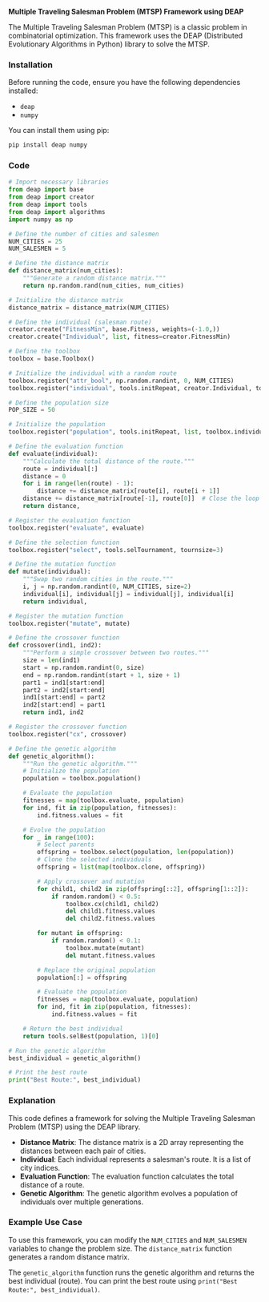 **Multiple Traveling Salesman Problem (MTSP) Framework using DEAP**

The Multiple Traveling Salesman Problem (MTSP) is a classic problem in combinatorial optimization. This framework uses the DEAP (Distributed Evolutionary Algorithms in Python) library to solve the MTSP.

### **Installation**

Before running the code, ensure you have the following dependencies installed:

- `deap`
- `numpy`

You can install them using pip:

```bash
pip install deap numpy
```

### **Code**

```python
# Import necessary libraries
from deap import base
from deap import creator
from deap import tools
from deap import algorithms
import numpy as np

# Define the number of cities and salesmen
NUM_CITIES = 25
NUM_SALESMEN = 5

# Define the distance matrix
def distance_matrix(num_cities):
    """Generate a random distance matrix."""
    return np.random.rand(num_cities, num_cities)

# Initialize the distance matrix
distance_matrix = distance_matrix(NUM_CITIES)

# Define the individual (salesman route)
creator.create("FitnessMin", base.Fitness, weights=(-1.0,))
creator.create("Individual", list, fitness=creator.FitnessMin)

# Define the toolbox
toolbox = base.Toolbox()

# Initialize the individual with a random route
toolbox.register("attr_bool", np.random.randint, 0, NUM_CITIES)
toolbox.register("individual", tools.initRepeat, creator.Individual, toolbox.attr_bool, n=NUM_CITIES)

# Define the population size
POP_SIZE = 50

# Initialize the population
toolbox.register("population", tools.initRepeat, list, toolbox.individual, n=POP_SIZE)

# Define the evaluation function
def evaluate(individual):
    """Calculate the total distance of the route."""
    route = individual[:]
    distance = 0
    for i in range(len(route) - 1):
        distance += distance_matrix[route[i], route[i + 1]]
    distance += distance_matrix[route[-1], route[0]]  # Close the loop
    return distance,

# Register the evaluation function
toolbox.register("evaluate", evaluate)

# Define the selection function
toolbox.register("select", tools.selTournament, tournsize=3)

# Define the mutation function
def mutate(individual):
    """Swap two random cities in the route."""
    i, j = np.random.randint(0, NUM_CITIES, size=2)
    individual[i], individual[j] = individual[j], individual[i]
    return individual,

# Register the mutation function
toolbox.register("mutate", mutate)

# Define the crossover function
def crossover(ind1, ind2):
    """Perform a simple crossover between two routes."""
    size = len(ind1)
    start = np.random.randint(0, size)
    end = np.random.randint(start + 1, size + 1)
    part1 = ind1[start:end]
    part2 = ind2[start:end]
    ind1[start:end] = part2
    ind2[start:end] = part1
    return ind1, ind2

# Register the crossover function
toolbox.register("cx", crossover)

# Define the genetic algorithm
def genetic_algorithm():
    """Run the genetic algorithm."""
    # Initialize the population
    population = toolbox.population()

    # Evaluate the population
    fitnesses = map(toolbox.evaluate, population)
    for ind, fit in zip(population, fitnesses):
        ind.fitness.values = fit

    # Evolve the population
    for _ in range(100):
        # Select parents
        offspring = toolbox.select(population, len(population))
        # Clone the selected individuals
        offspring = list(map(toolbox.clone, offspring))

        # Apply crossover and mutation
        for child1, child2 in zip(offspring[::2], offspring[1::2]):
            if random.random() < 0.5:
                toolbox.cx(child1, child2)
                del child1.fitness.values
                del child2.fitness.values

        for mutant in offspring:
            if random.random() < 0.1:
                toolbox.mutate(mutant)
                del mutant.fitness.values

        # Replace the original population
        population[:] = offspring

        # Evaluate the population
        fitnesses = map(toolbox.evaluate, population)
        for ind, fit in zip(population, fitnesses):
            ind.fitness.values = fit

    # Return the best individual
    return tools.selBest(population, 1)[0]

# Run the genetic algorithm
best_individual = genetic_algorithm()

# Print the best route
print("Best Route:", best_individual)
```

### **Explanation**

This code defines a framework for solving the Multiple Traveling Salesman Problem (MTSP) using the DEAP library.

- **Distance Matrix**: The distance matrix is a 2D array representing the distances between each pair of cities.
- **Individual**: Each individual represents a salesman's route. It is a list of city indices.
- **Evaluation Function**: The evaluation function calculates the total distance of a route.
- **Genetic Algorithm**: The genetic algorithm evolves a population of individuals over multiple generations.

### **Example Use Case**

To use this framework, you can modify the `NUM_CITIES` and `NUM_SALESMEN` variables to change the problem size. The `distance_matrix` function generates a random distance matrix.

The `genetic_algorithm` function runs the genetic algorithm and returns the best individual (route). You can print the best route using `print("Best Route:", best_individual)`.